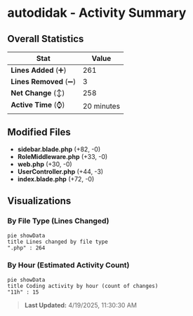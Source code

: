 # autodidak - Activity Summary 

## Overall Statistics

| Stat                   | Value                                                             |
| ---------------------- | ----------------------------------------------------------------- |
| **Lines Added** (➕)   | 261                                          |
| **Lines Removed** (➖) | 3                                        |
| **Net Change** (↕)    | 258                |
| **Active Time** (⌚)   | 20 minutes |


## Modified Files
- **sidebar.blade.php** (+82, -0)
- **RoleMiddleware.php** (+33, -0)
- **web.php** (+30, -0)
- **UserController.php** (+44, -3)
- **index.blade.php** (+72, -0)

## Visualizations

### By File Type (Lines Changed)

```mermaid
pie showData
title Lines changed by file type
".php" : 264
```

### By Hour (Estimated Activity Count)

```mermaid
pie showData
title Coding activity by hour (count of changes)
"11h" : 15
```


> **Last Updated:** 4/19/2025, 11:30:30 AM